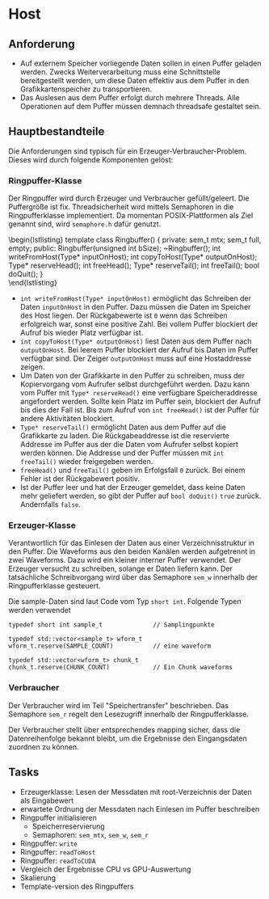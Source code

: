 
# Host

## Anforderung

* Auf externem Speicher vorliegende Daten sollen in einen Puffer geladen werden. Zwecks Weiterverarbeitung muss eine Schnittstelle bereitgestellt werden, um diese Daten effektiv aus dem Puffer in den Grafikkartenspeicher zu transportieren.
* Das Auslesen aus dem Puffer erfolgt durch mehrere Threads. Alle Operationen auf dem Puffer müssen demnach threadsafe gestaltet sein.

## Hauptbestandteile

Die Anforderungen sind typisch für ein Erzeuger-Verbraucher-Problem. Dieses wird durch folgende Komponenten gelöst:

### Ringpuffer-Klasse

Der Ringpuffer wird durch Erzeuger und Verbraucher gefüllt/geleert. Die Puffergröße ist fix. Threadsicherheit wird mittels Semaphoren in die Ringpufferklasse implementiert. Da momentan POSIX-Plattformen als Ziel genannt sind, wird `semaphore.h` dafür genutzt.

\begin{lstlisting}
template <class Type>
class Ringbuffer() {
private:
	sem_t mtx;
	sem_t full, empty;
public:
    Ringbuffer(unsigned int bSize);
    ~Ringbuffer();
    int writeFromHost(Type* inputOnHost);
    int copyToHost(Type* outputOnHost);
    Type* reserveHead();
    int freeHead();
    Type* reserveTail();
    int freeTail();
    bool doQuit();
}	
\end{lstlisting}
            
            
+ `int writeFromHost(Type* inputOnHost)` ermöglicht das Schreiben der Daten
`inputOnHost` in den Puffer. Dazu müssen die Daten im Speicher des Host liegen.
Der Rückgabewerte ist `0` wenn das Schreiben erfolgreich war, sonst eine
positive Zahl. Bei vollem Puffer blockiert der Aufruf bis wieder Platz
verfügbar ist.
+ `int copyToHost(Type* outputOnHost)` liest Daten aus dem Puffer nach
`outputOnHost`. Bei leerem Puffer blockiert der Aufruf bis Daten im Puffer
verfügbar sind. Der Zeiger `outputOnHost` muss auf eine Hostaddresse zeigen.
+ Um Daten von der Grafikkarte in den Puffer zu schreiben, muss der 
Kopiervorgang vom Aufrufer selbst durchgeführt werden. Dazu kann vom Puffer
mit `Type* reserveHead()` eine verfügbare Speicheraddresse angefordert werden.
Sollte kein Platz im Puffer sein, blockiert der Aufruf bis dies der Fall ist.
Bis zum Aufruf von `int freeHead()` ist der Puffer für andere Aktivitäten 
blockiert.
+ `Type* reserveTail()` ermöglicht Daten aus dem Puffer auf die Grafikkarte
zu laden. Die Rückgabeaddresse ist die reservierte Addresse im Puffer aus
der die Daten vom Aufrufer selbst kopiert werden können. Die Addresse und
der Puffer müssen mit `int freeTail()` wieder freigegeben werden.
+ `freeHead()` und `freeTail()` geben im Erfolgsfall `0` zurück. Bei einem 
Fehler ist der Rückgabewert positiv.
+ Ist der Puffer leer und hat der Erzeuger gemeldet, dass keine Daten mehr
geliefert werden, so gibt der Puffer auf `bool doQuit()` `true` zurück. 
Andernfalls `false`.

### Erzeuger-Klasse

Verantwortlich für das Einlesen der Daten aus einer Verzeichnisstruktur in den 
Puffer. Die Waveforms aus den beiden Kanälen werden aufgetrennt in zwei 
Waveforms. Dazu wird ein kleiner interner Puffer verwendet.
Der Erzeuger versucht zu schreiben, solange er Daten liefern kann. Der 
tatsächliche Schreibvorgang wird über das Semaphore `sem_w` innerhalb der Ringpufferklasse gesteuert.

Die sample-Daten sind laut Code vom Typ `short int`. Folgende Typen werden 
verwendet

    typedef short int sample_t              // Samplingpunkte
    
    typedef std::vector<sample_t> wform_t
    wform_t.reserve(SAMPLE_COUNT)           // eine waveform
    
    typedef std::vector<wform_t> chunk_t
    chunk_t.reserve(CHUNK_COUNT)            // Ein Chunk waveforms
  
### Verbraucher

Der Verbraucher wird im Teil "Speichertransfer" beschrieben. Das Semaphore `sem_r` regelt den Lesezugriff innerhalb der Ringpufferklasse.

Der Verbraucher stellt über entsprechendes mapping sicher, dass die Datenreihenfolge bekannt bleibt, um die Ergebnisse den Eingangsdaten zuordnen zu können.


## Tasks

* Erzeugerklasse: Lesen der Messdaten mit root-Verzeichnis der Daten als Eingabewert
* erwartete Ordnung der Messdaten nach Einlesen im Puffer beschreiben
* Ringpuffer initialisieren
    * Speicherreservierung
    * Semaphoren: `sem_mtx`, `sem_w`, `sem_r`
* Ringpuffer: `write`
* Ringpuffer: `readToHost`
* Ringpuffer: `readToCUDA`
* Vergleich der Ergebnisse CPU vs GPU-Auswertung
* Skalierung
* Template-version des Ringpuffers


